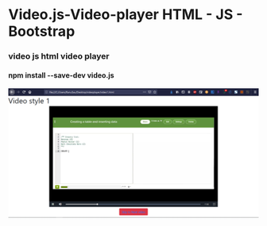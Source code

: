 # Video.js-Video-player HTML - JS - Bootstrap 
### video js html video player

#### npm install --save-dev video.js


![](https://github.com/Ranushklakmal/Video.js-Video-player/blob/master/1PNG.PNG)

